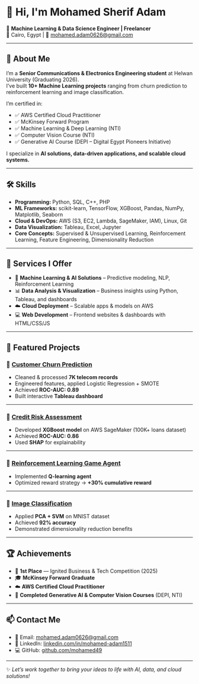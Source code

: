 # 👋 Hi, I'm Mohamed Sherif Adam

🎯 **Machine Learning & Data Science Engineer | Freelancer**  
📍 Cairo, Egypt | 📧 [mohamed.adam0626@gmail.com](mailto:mohamed.adam0626@gmail.com)

---

## 🚀 About Me
I’m a **Senior Communications & Electronics Engineering student** at Helwan University (Graduating 2026).  
I’ve built **10+ Machine Learning projects** ranging from churn prediction to reinforcement learning and image classification.  

I’m certified in:  
- ✅ AWS Certified Cloud Practitioner  
- ✅ McKinsey Forward Program  
- ✅ Machine Learning & Deep Learning (NTI)  
- ✅ Computer Vision Course (NTI)  
- ✅ Generative AI Course (DEPI – Digital Egypt Pioneers Initiative)  

I specialize in **AI solutions, data-driven applications, and scalable cloud systems.**

---

## 🛠️ Skills

- **Programming:** Python, SQL, C++, PHP  
- **ML Frameworks:** scikit-learn, TensorFlow, XGBoost, Pandas, NumPy, Matplotlib, Seaborn  
- **Cloud & DevOps:** AWS (S3, EC2, Lambda, SageMaker, IAM), Linux, Git  
- **Data Visualization:** Tableau, Excel, Jupyter  
- **Core Concepts:** Supervised & Unsupervised Learning, Reinforcement Learning, Feature Engineering, Dimensionality Reduction  

---

## 💼 Services I Offer

- 🤖 **Machine Learning & AI Solutions** – Predictive modeling, NLP, Reinforcement Learning  
- 📊 **Data Analysis & Visualization** – Business insights using Python, Tableau, and dashboards  
- ☁️ **Cloud Deployment** – Scalable apps & models on AWS  
- 💻 **Web Development** – Frontend websites & dashboards with HTML/CSS/JS  

---

## 📂 Featured Projects

### 🔹 [Customer Churn Prediction](https://github.com/mohamed49)  
- Cleaned & processed **7K telecom records**  
- Engineered features, applied Logistic Regression + SMOTE  
- Achieved **ROC-AUC: 0.89**  
- Built interactive **Tableau dashboard**  

---

### 🔹 [Credit Risk Assessment](https://github.com/mohamed49)  
- Developed **XGBoost model** on AWS SageMaker (100K+ loans dataset)  
- Achieved **ROC-AUC: 0.86**  
- Used **SHAP** for explainability  

---

### 🔹 [Reinforcement Learning Game Agent](https://github.com/mohamed49)  
- Implemented **Q-learning agent**  
- Optimized reward strategy → **+30% cumulative reward**  

---

### 🔹 [Image Classification](https://github.com/mohamed49)  
- Applied **PCA + SVM** on MNIST dataset  
- Achieved **92% accuracy**  
- Demonstrated dimensionality reduction benefits  

---

## 🏆 Achievements
- 🥇 **1st Place** — Ignited Business & Tech Competition (2025)  
- 🎓 **McKinsey Forward Graduate**  
- ☁️ **AWS Certified Cloud Practitioner**  
- 🧠 **Completed Generative AI & Computer Vision Courses** (DEPI, NTI)  

---

## 📫 Contact Me

- 📧 Email: [mohamed.adam0626@gmail.com](mailto:mohamed.adam0626@gmail.com)  
- 💼 LinkedIn: [linkedin.com/in/mohamed-adam1511](https://linkedin.com/in/mohamed-adam1511)  
- 💻 GitHub: [github.com/mohamed49](https://github.com/mohamed49)  

---

✨ *Let’s work together to bring your ideas to life with AI, data, and cloud solutions!*  
